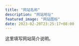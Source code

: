 ```yaml
---
title: "网站名称"
description: "网站地址"
featured_image: "网站图标"
date: 2023-02-20T23:25:17+08:00
---
```


这里填写网站简介说明。
